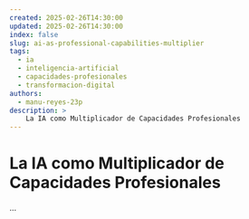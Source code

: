 ```yaml
---
created: 2025-02-26T14:30:00
updated: 2025-02-26T14:30:00
index: false
slug: ai-as-professional-capabilities-multiplier
tags: 
  - ia
  - inteligencia-artificial
  - capacidades-profesionales
  - transformacion-digital
authors:
  - manu-reyes-23p
description: >
    La IA como Multiplicador de Capacidades Profesionales
---
```


# La IA como Multiplicador de Capacidades Profesionales

...
